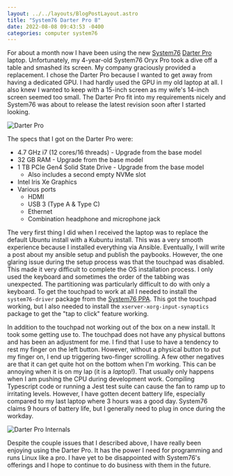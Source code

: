 ```yaml
---
layout: ../../layouts/BlogPostLayout.astro
title: "System76 Darter Pro 8"
date: 2022-08-08 09:43:53 -0400
categories: computer system76
---
```


For about a month now I have been using the new [System76](https://system76.com/)
[Darter Pro](https://system76.com/laptops/darter) laptop. Unfortunately, my 4-year-old
System76 Oryx Pro took a dive off a table and smashed its screen. My company
graciously provided a replacement. I chose the Darter Pro because I wanted to get
away from having a dedicated GPU. I had hardly used the GPU in my old laptop at all.
I also knew I wanted to keep with a 15-inch screen as my wife's 14-inch screen seemed
too small. The Darter Pro fit into my requirements nicely and System76 was about
to release the latest revision soon after I started looking.

<img src="/images/blog/darter/darter1.jpg" alt="Darter Pro" class="img-fluid mb-2">

The specs that I got on the Darter Pro were:

- 4.7 GHz i7 (12 cores/16 threads) - Upgrade from the base model
- 32 GB RAM - Upgrade from the base model
- 1 TB PCIe Gen4 Solid State Drive - Upgrade from the base model
  - Also includes a second empty NVMe slot
- Intel Iris Xe Graphics
- Various ports
  - HDMI
  - USB 3 (Type A & Type C)
  - Ethernet
  - Combination headphone and microphone jack

The very first thing I did when I received the laptop was to replace the default
Ubuntu install with a Kubuntu install. This was a very smooth experience because
I installed everything via Ansible. Eventually, I will write a post about my
ansible setup and publish the paybooks. However, the one glaring issue during
the setup process was that the touchpad was disabled. This made it very difficult
to complete the OS installation process. I only used the keyboard and sometimes the
order of the tabbing was unexpected. The partitioning was particularly difficult
to do with only a keyboard. To get the touchpad to work at all I needed to install
the `system76-driver` package from the [System76 PPA](https://launchpad.net/~system76-dev/+archive/ubuntu/stable).
This got the touchpad working, but I also needed to install the `xserver-xorg-input-synaptics`
package to get the "tap to click" feature working.

In addition to the touchpad not working out of the box on a new install. It took
some getting use to. The touchpad does not have any physical buttons and has been
an adjustment for me. I find that I use to have a tendency to rest my finger on
the left button. However, without a physical button to put my finger on, I end
up triggering two-finger scrolling. A few other negatives are that it can get
quite hot on the bottom when I'm working. This can be annoying when it is on my
lap (it is a *lap*top!). That usually only happens when I am pushing the
CPU during development work. Compiling Typescript code or running a Jest test
suite can cause the fan to ramp up to irritating levels. However, I have gotten
decent battery life, especially compared to my last laptop where 3 hours was a good
day. System76 claims 9 hours of battery life, but I generally need to plug in
once during the workday.

<img src="/images/blog/darter/darter2.jpg" alt="Darter Pro Internals" class="img-fluid mb-2">

Despite the couple issues that I described above, I have really been enjoying
using the Darter Pro. It has the power I need for programming and runs Linux
like a pro. I have yet to be disappointed with System76's offerings and I hope
to continue to do business with them in the future.
